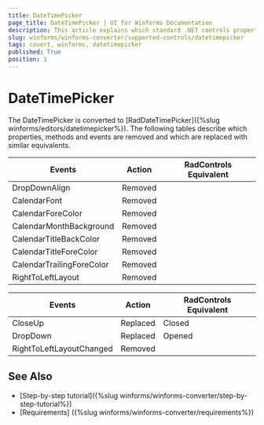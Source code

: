 ```yaml
---
title: DateTimePicker
page_title: DateTimePicker | UI for Winforms Documentation
description: This article explains which standard .NET controls properties are removed and which are replaced with similar equivalents. 
slug: winforms/winforms-converter/supported-controls/datetimepicker
tags: covert, winforms, datetimepicker
published: True
position: 1
---
```


# DateTimePicker

The DateTimePicker is converted to [RadDateTimePicker]({%slug  winforms/editors/datetimepicker%}). The following tables describe which properties, methods and events are removed and which are replaced with similar equivalents.

|Events|Action|RadControls Equivalent|
|---|---|---|
|DropDownAlign|Removed|   |
|CalendarFont|Removed|   |
|CalendarForeColor|Removed|   |
|CalendarMonthBackground|Removed|   |
|CalendarTitleBackColor|Removed|   |
|CalendarTitleForeColor|Removed|   |
|CalendarTrailingForeColor|Removed|   |
|RightToLeftLayout|Removed|   |

|Events|Action|RadControls Equivalent|
|---|---|---|
|CloseUp|Replaced|Closed|
|DropDown|Replaced|Opened|
|RightToLeftLayoutChanged|Removed|

## See Also

* [Step-by-step tutorial]({%slug winforms/winforms-converter/step-by-step-tutorial%})
* [Requirements] ({%slug winforms/winforms-converter/requirements%})